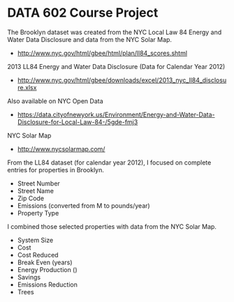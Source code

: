# DATA 602 Course Project

The Brooklyn dataset was created from the NYC Local Law 84 Energy and Water Data Disclosure and data from the NYC Solar Map.
* http://www.nyc.gov/html/gbee/html/plan/ll84_scores.shtml

2013 LL84 Energy and Water Data Disclosure (Data for Calendar Year 2012)
* http://www.nyc.gov/html/gbee/downloads/excel/2013_nyc_ll84_disclosure.xlsx

Also available on NYC Open Data
* https://data.cityofnewyork.us/Environment/Energy-and-Water-Data-Disclosure-for-Local-Law-84-/5gde-fmj3

NYC Solar Map
* http://www.nycsolarmap.com/

From the LL84 dataset (for calendar year 2012), I focused on complete entries for properties in Brooklyn.

* Street Number
* Street Name
* Zip Code
* Emissions (converted from M to pounds/year)
* Property Type

I combined those selected properties with data from the NYC Solar Map.

* System Size
* Cost
* Cost Reduced
* Break Even (years)
* Energy Production ()
* Savings
* Emissions Reduction
* Trees







